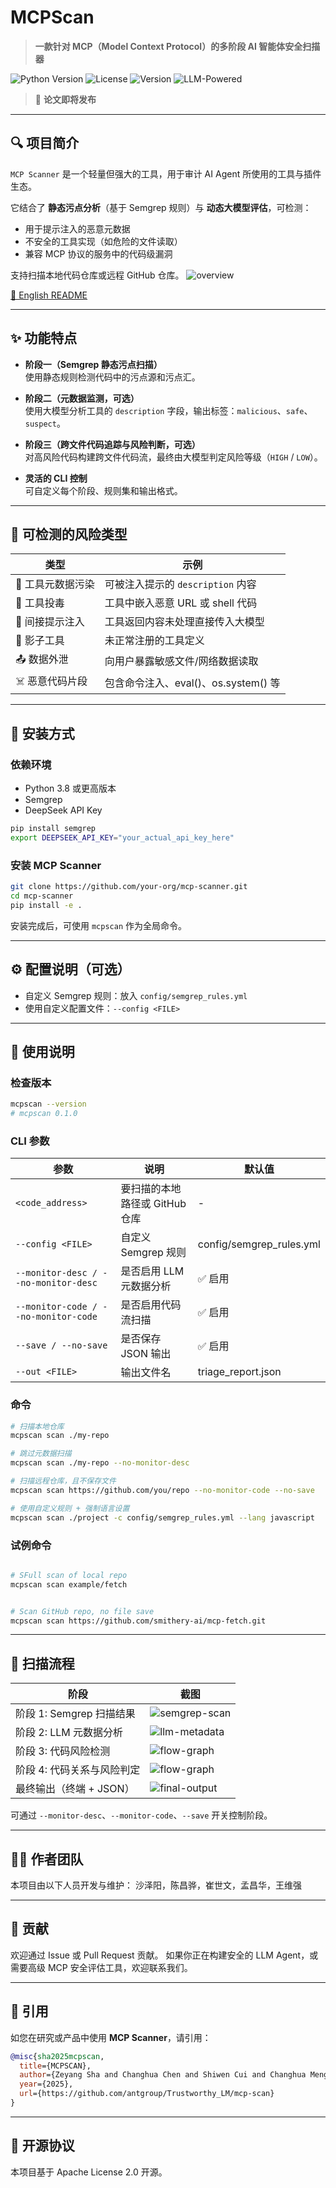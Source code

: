 # MCPScan

> **一款针对 MCP（Model Context Protocol）的多阶段 AI 智能体安全扫描器**

![Python Version](https://img.shields.io/badge/python-3.8%2B-blue)
![License](https://img.shields.io/badge/license-Apache%202.0-green)
![Version](https://img.shields.io/badge/version-0.0.0-orange)
![LLM-Powered](https://img.shields.io/badge/LLM-DeepSeek-yellow)

> 📝 **论文即将发布**

---

## 🔍 项目简介

`MCP Scanner` 是一个轻量但强大的工具，用于审计 AI Agent 所使用的工具与插件生态。

它结合了 **静态污点分析**（基于 Semgrep 规则）与 **动态大模型评估**，可检测：
- 用于提示注入的恶意元数据
- 不安全的工具实现（如危险的文件读取）
- 兼容 MCP 协议的服务中的代码级漏洞

支持扫描本地代码仓库或远程 GitHub 仓库。
![overview](image/overview_cn.png)

[📄 English README](README.md)

---

## ✨ 功能特点

+ **阶段一（Semgrep 静态污点扫描）**  
  使用静态规则检测代码中的污点源和污点汇。

+ **阶段二（元数据监测，可选）**  
  使用大模型分析工具的 `description` 字段，输出标签：`malicious`、`safe`、`suspect`。

+ **阶段三（跨文件代码追踪与风险判断，可选）**  
  对高风险代码构建跨文件代码流，最终由大模型判定风险等级（`HIGH` / `LOW`）。

+ **灵活的 CLI 控制**  
  可自定义每个阶段、规则集和输出格式。

---

## 🧠 可检测的风险类型

| 类型 | 示例 |
|------|------|
| 🧬 工具元数据污染 | 可被注入提示的 `description` 内容 |
| 🧪 工具投毒 | 工具中嵌入恶意 URL 或 shell 代码 |
| 🔁 间接提示注入 | 工具返回内容未处理直接传入大模型 |
| 🧰 影子工具 | 未正常注册的工具定义 |
| 📤 数据外泄 | 向用户暴露敏感文件/网络数据读取 |
| ☠️ 恶意代码片段 | 包含命令注入、eval()、os.system() 等 |

---

## 🧰 安装方式

### 依赖环境

+ Python 3.8 或更高版本
+ Semgrep
+ DeepSeek API Key

```bash
pip install semgrep
export DEEPSEEK_API_KEY="your_actual_api_key_here"
```

### 安装 MCP Scanner

```bash
git clone https://github.com/your-org/mcp-scanner.git
cd mcp-scanner
pip install -e .
```

安装完成后，可使用 `mcpscan` 作为全局命令。

---

## ⚙️ 配置说明（可选）

+ 自定义 Semgrep 规则：放入 `config/semgrep_rules.yml`
+ 使用自定义配置文件：`--config <FILE>`

---

## 🚀 使用说明

### 检查版本
```bash
mcpscan --version
# mcpscan 0.1.0
```

### CLI 参数

| 参数 | 说明 | 默认值 |
|------|------|--------|
| `<code_address>` | 要扫描的本地路径或 GitHub 仓库 | - |
| `--config <FILE>` | 自定义 Semgrep 规则 | config/semgrep_rules.yml |
| `--monitor-desc / --no-monitor-desc` | 是否启用 LLM 元数据分析 | ✅ 启用 |
| `--monitor-code / --no-monitor-code` | 是否启用代码流扫描 | ✅ 启用 |
| `--save / --no-save` | 是否保存 JSON 输出 | ✅ 启用 |
| `--out <FILE>` | 输出文件名 | triage_report.json |

### 命令
```bash
# 扫描本地仓库
mcpscan scan ./my-repo

# 跳过元数据扫描
mcpscan scan ./my-repo --no-monitor-desc

# 扫描远程仓库，且不保存文件
mcpscan scan https://github.com/you/repo --no-monitor-code --no-save

# 使用自定义规则 + 强制语言设置
mcpscan scan ./project -c config/semgrep_rules.yml --lang javascript
```

### 试例命令
```bash

# SFull scan of local repo
mcpscan scan example/fetch


# Scan GitHub repo, no file save
mcpscan scan https://github.com/smithery-ai/mcp-fetch.git


```

---

## 🧭 扫描流程

| 阶段 | 截图 |
|------|------|
| 阶段 1: Semgrep 扫描结果 | ![semgrep-scan](image/semgrep.png) |
| 阶段 2: LLM 元数据分析 | ![llm-metadata](image/metadata_scan.png) |
| 阶段 3: 代码风险检测 | ![flow-graph](image/code_detection.png) |
| 阶段 4: 代码关系与风险判定 | ![flow-graph](image/code_relate.png) |
| 最终输出（终端 + JSON） | ![final-output](image/result.png) |

可通过 `--monitor-desc`、`--monitor-code`、`--save` 开关控制阶段。

---

## 👨‍💻 作者团队

本项目由以下人员开发与维护：
沙泽阳，陈昌骅，崔世文，孟昌华，王维强

---

## 🤝 贡献

欢迎通过 Issue 或 Pull Request 贡献。
如果你正在构建安全的 LLM Agent，或需要高级 MCP 安全评估工具，欢迎联系我们。

---

## 📄 引用

如您在研究或产品中使用 **MCP Scanner**，请引用：

```bibtex
@misc{sha2025mcpscan,
  title={MCPSCAN},
  author={Zeyang Sha and Changhua Chen and Shiwen Cui and Changhua Meng and Weiqiang Wang},
  year={2025},
  url={https://github.com/antgroup/Trustworthy_LM/mcp-scan}
}
```

---

## 📜 开源协议

本项目基于 Apache License 2.0 开源。
